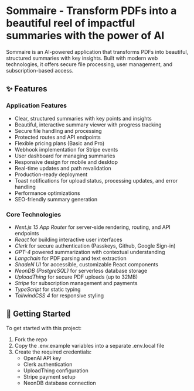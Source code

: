 # Sommaire - Transform PDFs into a beautiful reel of impactful summaries with the power of AI


Sommaire is an AI-powered application that transforms PDFs into beautiful, structured summaries with key insights. Built with modern web technologies, it offers secure file processing, user management, and subscription-based access.

## ✨ Features

### Application Features
- Clear, structured summaries with key points and insights
- Beautiful, interactive summary viewer with progress tracking
- Secure file handling and processing
- Protected routes and API endpoints
- Flexible pricing plans (Basic and Pro)
- Webhook implementation for Stripe events
- User dashboard for managing summaries
- Responsive design for mobile and desktop
- Real-time updates and path revalidation
- Production-ready deployment
- Toast notifications for upload status, processing updates, and error handling
- Performance optimizations
- SEO-friendly summary generation

### Core Technologies
- *Next.js 15 App Router* for server-side rendering, routing, and API endpoints
- *React* for building interactive user interfaces
- *Clerk* for secure authentication (Passkeys, Github, Google Sign-in)
- *GPT-4* powered summarization with contextual understanding
- *Langchain* for PDF parsing and text extraction
- *ShadeN UI* for accessible, customizable React components
- *NeonDB (PostgreSQL)* for serverless database storage
- *UploadThing* for secure PDF uploads (up to 32MB)
- *Stripe* for subscription management and payments
- *TypeScript* for static typing
- *TailwindCSS 4* for responsive styling

## 🚀 Getting Started

To get started with this project:

1. Fork the repo
2. Copy the .env.example variables into a separate .env.local file
3. Create the required credentials:
   - OpenAI API key
   - Clerk authentication
   - UploadThing configuration
   - Stripe payment setup
   - NeonDB database connection

